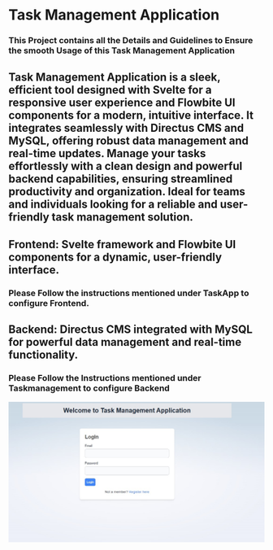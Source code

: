# Task Management Application

### This Project contains all the Details and Guidelines to Ensure the smooth Usage of this Task Management Application

## Task Management Application is a sleek, efficient tool designed with Svelte for a responsive user experience and Flowbite UI components for a modern, intuitive interface. It integrates seamlessly with Directus CMS and MySQL, offering robust data management and real-time updates. Manage your tasks effortlessly with a clean design and powerful backend capabilities, ensuring streamlined productivity and organization. Ideal for teams and individuals looking for a reliable and user-friendly task management solution.

## Frontend: Svelte framework and Flowbite UI components for a dynamic, user-friendly interface.
### Please Follow the instructions mentioned under TaskApp to configure Frontend.


## Backend: Directus CMS integrated with MySQL for powerful data management and real-time functionality.
### Please Follow the Instructions mentioned under Taskmanagement to configure Backend


![alt text](<WhatsApp Image 2024-08-07 at 16.50.29.jpeg>)
